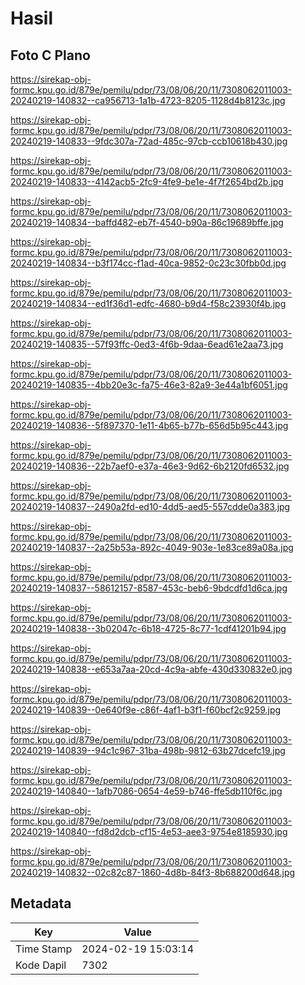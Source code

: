 # Hasil

## Foto C Plano

https://sirekap-obj-formc.kpu.go.id/879e/pemilu/pdpr/73/08/06/20/11/7308062011003-20240219-140832--ca956713-1a1b-4723-8205-1128d4b8123c.jpg

https://sirekap-obj-formc.kpu.go.id/879e/pemilu/pdpr/73/08/06/20/11/7308062011003-20240219-140833--9fdc307a-72ad-485c-97cb-ccb10618b430.jpg

https://sirekap-obj-formc.kpu.go.id/879e/pemilu/pdpr/73/08/06/20/11/7308062011003-20240219-140833--4142acb5-2fc9-4fe9-be1e-4f7f2654bd2b.jpg

https://sirekap-obj-formc.kpu.go.id/879e/pemilu/pdpr/73/08/06/20/11/7308062011003-20240219-140834--baffd482-eb7f-4540-b90a-86c19689bffe.jpg

https://sirekap-obj-formc.kpu.go.id/879e/pemilu/pdpr/73/08/06/20/11/7308062011003-20240219-140834--b3f174cc-f1ad-40ca-9852-0c23c30fbb0d.jpg

https://sirekap-obj-formc.kpu.go.id/879e/pemilu/pdpr/73/08/06/20/11/7308062011003-20240219-140834--ed1f36d1-edfc-4680-b9d4-f58c23930f4b.jpg

https://sirekap-obj-formc.kpu.go.id/879e/pemilu/pdpr/73/08/06/20/11/7308062011003-20240219-140835--57f93ffc-0ed3-4f6b-9daa-6ead61e2aa73.jpg

https://sirekap-obj-formc.kpu.go.id/879e/pemilu/pdpr/73/08/06/20/11/7308062011003-20240219-140835--4bb20e3c-fa75-46e3-82a9-3e44a1bf6051.jpg

https://sirekap-obj-formc.kpu.go.id/879e/pemilu/pdpr/73/08/06/20/11/7308062011003-20240219-140836--5f897370-1e11-4b65-b77b-656d5b95c443.jpg

https://sirekap-obj-formc.kpu.go.id/879e/pemilu/pdpr/73/08/06/20/11/7308062011003-20240219-140836--22b7aef0-e37a-46e3-9d62-6b2120fd6532.jpg

https://sirekap-obj-formc.kpu.go.id/879e/pemilu/pdpr/73/08/06/20/11/7308062011003-20240219-140837--2490a2fd-ed10-4dd5-aed5-557cdde0a383.jpg

https://sirekap-obj-formc.kpu.go.id/879e/pemilu/pdpr/73/08/06/20/11/7308062011003-20240219-140837--2a25b53a-892c-4049-903e-1e83ce89a08a.jpg

https://sirekap-obj-formc.kpu.go.id/879e/pemilu/pdpr/73/08/06/20/11/7308062011003-20240219-140837--58612157-8587-453c-beb6-9bdcdfd1d6ca.jpg

https://sirekap-obj-formc.kpu.go.id/879e/pemilu/pdpr/73/08/06/20/11/7308062011003-20240219-140838--3b02047c-6b18-4725-8c77-1cdf41201b94.jpg

https://sirekap-obj-formc.kpu.go.id/879e/pemilu/pdpr/73/08/06/20/11/7308062011003-20240219-140838--e653a7aa-20cd-4c9a-abfe-430d330832e0.jpg

https://sirekap-obj-formc.kpu.go.id/879e/pemilu/pdpr/73/08/06/20/11/7308062011003-20240219-140839--0e640f9e-c86f-4af1-b3f1-f60bcf2c9259.jpg

https://sirekap-obj-formc.kpu.go.id/879e/pemilu/pdpr/73/08/06/20/11/7308062011003-20240219-140839--94c1c967-31ba-498b-9812-63b27dcefc19.jpg

https://sirekap-obj-formc.kpu.go.id/879e/pemilu/pdpr/73/08/06/20/11/7308062011003-20240219-140840--1afb7086-0654-4e59-b746-ffe5db110f6c.jpg

https://sirekap-obj-formc.kpu.go.id/879e/pemilu/pdpr/73/08/06/20/11/7308062011003-20240219-140840--fd8d2dcb-cf15-4e53-aee3-9754e8185930.jpg

https://sirekap-obj-formc.kpu.go.id/879e/pemilu/pdpr/73/08/06/20/11/7308062011003-20240219-140832--02c82c87-1860-4d8b-84f3-8b688200d648.jpg


## Metadata

| Key        | Value               |
| ---------- | ------------------- |
| Time Stamp | 2024-02-19 15:03:14 |
| Kode Dapil | 7302                |



